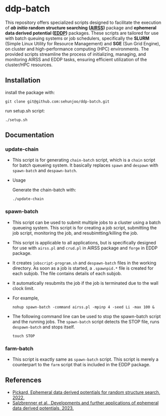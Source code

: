 # ddp-batch

This repository offers specialized scripts designed to facilitate the execution of **_ab initio_ random structure searching ([AIRSS](https://www.mtg.msm.cam.ac.uk/Codes/AIRSS))** package and **ephemeral data derived potential ([EDDP](https://www.mtg.msm.cam.ac.uk/Codes/EDDP))** packages. These scripts are tailored for use with batch queuing systems or job schedulers, specifically the **SLURM** (Simple Linux Utility for Resource Management) and **SGE** (Sun Grid Engine), on cluster and high-performance computing (HPC) environments. The provided scripts streamline the process of initializing, managing, and monitoring AIRSS and EDDP tasks, ensuring efficient utilization of the cluster/HPC resources.

## Installation
install the package with:

`git clone git@github.com:sehunjoo/ddp-batch.git`

run setup.sh script:

`./setup.sh`

## Documentation

### update-chain

- This script is for generating `chain-batch` script, which is a `chain` script for batch queueing system. It basically replaces `spawn` and `despawn` with `spawn-batch` and `despawn-batch`.
- Usage

  Generate the chain-batch with:
 
  `./update-chain`

### spawn-batch

- This script can be used to submit multiple jobs to a cluster using a batch queueing system. This script is for creating a job script, submitting the job script, monitoring the job, and resubimtting/killing the job.
- This script is applicable to all applications, but is specifically designed for use with `airss.pl` and `crud.pl` in  AIRSS package and `forge` in EDDP package.
- It creates `jobscript-program.sh` and `despawn-batch` files in the working directory. As soon as a job is started, a `.spawnpid.*` file is created for each subjob. The file contains details of each subjob.
- It automatically resubmits the job if the job is terminated due to the wall clock limit.
- For example,

  `nohup spawn-batch -command airss.pl -mpinp 4 -seed Li -max 100 &`

- The following command line can be used to stop the spawn-batch script and the running jobs. The `spawn-batch` script detects the STOP file, runs `despawn-batch` and stops itself.

  `touch STOP`

### farm-batch

- This script is exactly same as `spawn-batch` script. This script is merely a counterpart to the `farm` script that is included in the EDDP package.


## References
- [Pickard, Ephemeral data derived potentials for random structure search, 2022.](https://doi.org/10.1103/PhysRevB.106.014102)
- [Salzbrenner et al., Developments and further applications of ephemeral data derived potentials, 2023.](https://doi.org/10.1063/5.0158710)
